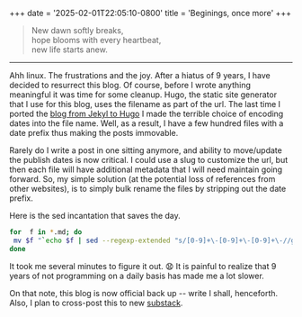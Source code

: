 +++
date = '2025-02-01T22:05:10-0800'
title = 'Beginings, once more'
+++

> New dawn softly breaks,  
> hope blooms with every heartbeat,  
> new life starts anew.  
----

Ahh linux. The frustrations and the joy. After a hiatus of 9 years, I have decided to resurrect this blog. Of course, before I wrote anything meaningful it was time for some cleanup. Hugo, the static site generator that I use for this blog, uses the filename as part of the url. The last time I ported the [blog from Jekyl to Hugo][1] I made the terrible choice of encoding dates into the file name. Well, as a result, I have a few hundred files with a date prefix thus making the posts immovable. 

Rarely do I write a post in one sitting anymore, and ability to move/update the publish dates is now critical. I could use a slug to customize the url, but then each file will have additional metadata that I will need maintain going forward. So, my simple solution (at the potential loss of references from other websites), is to simply bulk rename the files by stripping out the date prefix.

Here is the sed incantation that saves the day.

```bash {lineNos=false}
for  f in *.md; do                                  
 mv $f "`echo $f | sed --regexp-extended "s/[0-9]+\-[0-9]+\-[0-9]+\-//g"`";
done
```

It took me several minutes to figure it out. :anguished: It is painful to realize that 9 years of not programming on a daily basis has made me a lot slower. 

On that note, this blog is now official back up -- write I shall, henceforth. Also, I plan to cross-post this to new [substack][2].

[1]: https://blog.shiv.me/posts/2016/battle-of-the-static-site-generators-1/
[2]: https://shivan.substack.com/
